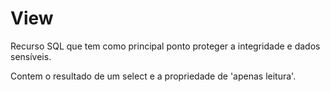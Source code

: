 # View

Recurso SQL que tem como principal ponto proteger a integridade e dados sensíveis. 

Contem o resultado de um select e a propriedade de 'apenas leitura'.